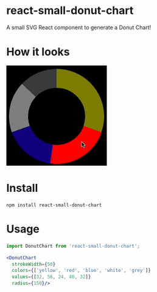 # react-small-donut-chart
A small SVG React component to generate a Donut Chart!

# How it looks

![](https://github.com/gutioliveira/react-small-donut-chart/blob/main/example/example.gif?raw=true)

# Install

```
npm install react-small-donut-chart
```

# Usage

```js
import DonutChart from 'react-small-donut-chart';
```

```jsx
<DonutChart
  strokeWidth={50}
  colors={['yellow', 'red', 'blue', 'white', 'grey']}
  values={[32, 56, 24, 40, 32]}
  radius={150}/>
```
